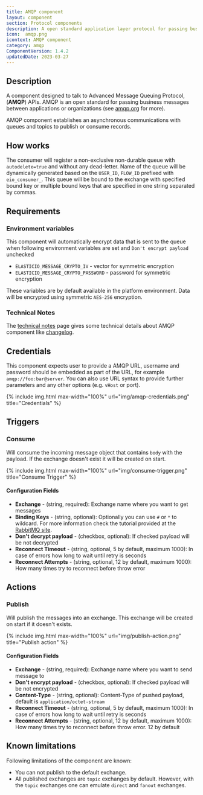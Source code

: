 ```yaml
---
title: AMQP component
layout: component
section: Protocol components
description: A open standard application layer protocol for passing business messages between applications or organizations.
icon:  amqp.png
icontext: AMQP component
category: amqp
ComponentVersion: 1.4.2
updatedDate: 2023-03-27
---
```


## Description

A component designed to talk to Advanced Message Queuing Protocol,
(**AMQP**) APIs. AMQP is an open standard for passing business messages
between applications or organizations (see [amqp.org](https://www.amqp.org) for more).

AMQP component establishes an asynchronous communications with queues and topics
to publish or consume records.

## How works

The consumer will register a non-exclusive non-durable queue with `autodelete=true` and
without any dead-letter. Name of the queue will be dynamically generated based on
the `USER_ID`, `FLOW_ID` prefixed with `eio_consumer_`. This
queue will be bound to the exchange with specified bound key or multiple bound
keys that are specified in one string separated by commas.

## Requirements

### Environment variables

This component will automatically encrypt data that is sent to the queue when following environment variables are set and `Don't encrypt payload` unchecked

*   `ELASTICIO_MESSAGE_CRYPTO_IV` - vector for symmetric encryption
*   `ELASTICIO_MESSAGE_CRYPTO_PASSWORD` - password for symmetric encryption

These variables are by default available in the platform environment.
Data will be encrypted using symmetric `AES-256` encryption.

### Technical Notes

The [technical notes](technical-notes) page gives some technical details about AMQP component like [changelog](/components/amqp/technical-notes#changelog).

## Credentials

This component expects user to provide a AMQP URL, username and password should
be embedded as part of the URL, for example `amqp://foo:bar@server`. You can
also use URL syntax to provide further parameters and any other options
(e.g. `vHost` or port).

{% include img.html max-width="100%" url="img/amqp-credentials.png" title="Credentials" %}

## Triggers

### Consume

Will consume the incoming message object that contains `body` with the payload.
If the exchange doesn't exist it will be created on start.

{% include img.html max-width="100%" url="img/consume-trigger.png" title="Consume Trigger" %}

#### Configuration Fields

* **Exchange** - (string, required): Exchange name where you want to get messages
* **Binding Keys**  - (string, optional): Optionally you can use `#` or `*` to wildcard. For more information check the tutorial provided at the [RabbitMQ site](http://www.rabbitmq.com/tutorials/tutorial-five-javascript.html).
* **Don't decrypt payload**  - (checkbox, optional): If checked payload will be not decrypted
* **Reconnect Timeout** - (string, optional, 5 by default, maximum 1000): In case of errors how long to wait until retry is seconds
* **Reconnect Attempts** - (string, optional, 12 by default, maximum 1000): How many times try to reconnect before throw error

## Actions

### Publish

Will publish the messages into an exchange. This exchange will be created on
start if it doesn't exists.

{% include img.html max-width="100%" url="img/publish-action.png" title="Publish action" %}

#### Configuration Fields

* **Exchange** - (string, required): Exchange name where you want to send message to
* **Don't encrypt payload** - (checkbox, optional): If checked payload will be not encrypted
* **Content-Type** - (string, optional): Content-Type of pushed payload, default is `application/octet-stream`
* **Reconnect Timeout** - (string, optional, 5 by default, maximum 1000): In case of errors how long to wait until retry is seconds
* **Reconnect Attempts** - (string, optional, 12 by default, maximum 1000): How many times try to reconnect before throw error. 12 by default

## Known limitations

Following limitations of the component are known:

*   You can not publish to the default exchange.
*   All published exchanges are `topic` exchanges by default. However, with the `topic` exchanges one can emulate `direct` and `fanout` exchanges.
